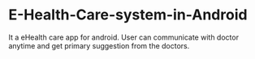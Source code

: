 # E-Health-Care-system-in-Android
It a eHealth care app for android. User can communicate with doctor anytime and get primary suggestion from the doctors. 
